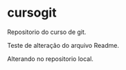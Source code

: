 # cursogit
Repositorio do curso de git.

Teste de alteração do arquivo Readme.

Alterando no repositorio local.